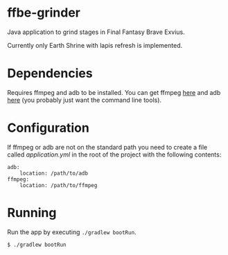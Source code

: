 # ffbe-grinder
Java application to grind stages in Final Fantasy Brave Exvius.

Currently only Earth Shrine with lapis refresh is implemented.

# Dependencies
Requires ffmpeg and adb to be installed. You can get ffmpeg
[here](https://ffmpeg.org/download.html) and adb
[here](https://developer.android.com/studio/index.html#downloads)
(you probably just want the command line tools).

# Configuration
If ffmpeg or adb are not on the standard path you need to create
a file called *application.yml* in the root of the project with
the following contents:

```
adb:
    location: /path/to/adb
ffmpeg:
    location: /path/to/ffmpeg
```

# Running
Run the app by executing `./gradlew bootRun`.

```$ ./gradlew bootRun```
